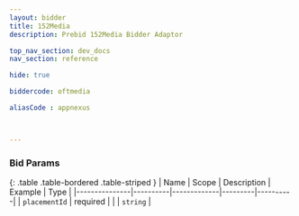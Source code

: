 ```yaml
---
layout: bidder
title: 152Media
description: Prebid 152Media Bidder Adaptor

top_nav_section: dev_docs
nav_section: reference

hide: true

biddercode: oftmedia

aliasCode : appnexus



---
```


### Bid Params

{: .table .table-bordered .table-striped }
| Name          | Scope    | Description | Example | Type     |
|---------------|----------|-------------|---------|----------|
| `placementId` | required |             |         | `string` |
